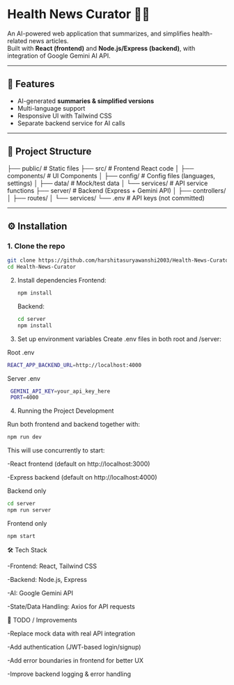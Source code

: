 # Health News Curator 📰🤖

An AI-powered web application that summarizes, and simplifies health-related news articles.  
Built with **React (frontend)** and **Node.js/Express (backend)**, with integration of Google Gemini AI API.

---

## 🚀 Features
- AI-generated **summaries & simplified versions**
- Multi-language support
- Responsive UI with Tailwind CSS
- Separate backend service for AI calls

---

## 📂 Project Structure
├── public/ # Static files
├── src/ # Frontend React code
│ ├── components/ # UI Components
│ ├── config/ # Config files (languages, settings)
│ ├── data/ # Mock/test data
│ └── services/ # API service functions
├── server/ # Backend (Express + Gemini API)
│ ├── controllers/
│ ├── routes/
│ └── services/
└── .env # API keys (not committed) 


---

## ⚙️ Installation

### 1. Clone the repo
```bash
git clone https://github.com/harshitasuryawanshi2003/Health-News-Curator.git
cd Health-News-Curator
```

2. Install dependencies
    Frontend:
    ```bash
    npm install
    ```
    Backend:
    ```bash
    cd server
    npm install
    ```

3. Set up environment variables
Create .env files in both root and /server:

Root .env
```bash
REACT_APP_BACKEND_URL=http://localhost:4000
```
Server .env
```bash
 GEMINI_API_KEY=your_api_key_here
 PORT=4000
 ```
4. Running the Project
Development

Run both frontend and backend together with:
```bash
npm run dev
```
This will use concurrently to start:

-React frontend (default on http://localhost:3000)

-Express backend (default on http://localhost:4000)

Backend only
```bash
cd server
npm run server
```
Frontend only
```bash
npm start
```

🛠️ Tech Stack

-Frontend: React, Tailwind CSS

-Backend: Node.js, Express

-AI: Google Gemini API

-State/Data Handling: Axios for API requests

📌 TODO / Improvements

 -Replace mock data with real API integration

 -Add authentication (JWT-based login/signup)

 -Add error boundaries in frontend for better UX

 -Improve backend logging & error handling